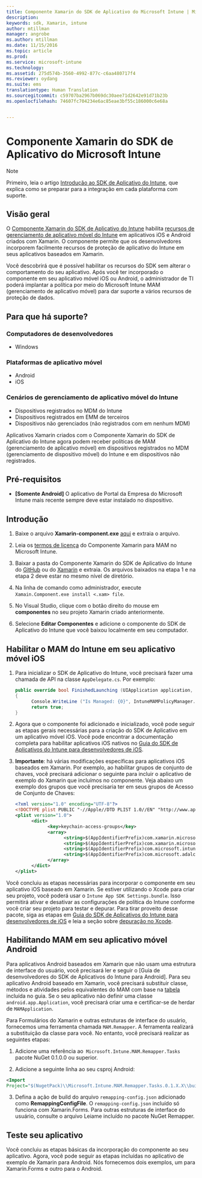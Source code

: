 ```yaml
---
title: Componente Xamarin do SDK de Aplicativo do Microsoft Intune | Microsoft Docs
description: 
keywords: sdk, Xamarin, intune
author: mtillman
manager: angrobe
ms.author: mtillman
ms.date: 11/15/2016
ms.topic: article
ms.prod: 
ms.service: microsoft-intune
ms.technology: 
ms.assetid: 275d574b-3560-4992-877c-c6aa480717f4
ms.reviewer: oydang
ms.suite: ems
translationtype: Human Translation
ms.sourcegitcommit: c59707ba2967b069dc30aee71d2642e91d71b23b
ms.openlocfilehash: 74607fc704234e6ac85eae3bf55c186000c6e68a


---
```


# <a name="microsoft-intune-app-sdk-xamarin-component"></a>Componente Xamarin do SDK de Aplicativo do Microsoft Intune

> [!NOTE]
> Primeiro, leia o artigo [Introdução ao SDK de Aplicativo do Intune](intune-app-sdk-get-started.md), que explica como se preparar para a integração em cada plataforma com suporte.



## <a name="overview"></a>Visão geral
O [Componente Xamarin do SDK de Aplicativo do Intune](https://components.xamarin.com/view/microsoft.intune.mam) habilita [recursos de gerenciamento de aplicativo móvel do Intune](/intune/deploy-use/protect-app-data-using-mobile-app-management-policies-with-microsoft-intune) em aplicativos iOS e Android criados com Xamarin. O componente permite que os desenvolvedores incorporem facilmente recursos de proteção de aplicativo do Intune em seus aplicativos baseados em Xamarin.

Você descobrirá que é possível habilitar os recursos do SDK sem alterar o comportamento do seu aplicativo. Após você ter incorporado o componente em seu aplicativo móvel iOS ou Android, o administrador de TI poderá implantar a política por meio do Microsoft Intune MAM (gerenciamento de aplicativo móvel) para dar suporte a vários recursos de proteção de dados.

## <a name="whats-supported"></a>Para que há suporte?

### <a name="developer-machines"></a>Computadores de desenvolvedores
* Windows


### <a name="mobile-app-platforms"></a>Plataformas de aplicativo móvel
* Android
* iOS


### <a name="intune-mobile-application-management-scenarios"></a>Cenários de gerenciamento de aplicativo móvel do Intune

* Dispositivos registrados no MDM do Intune
* Dispositivos registrados em EMM de terceiros
* Dispositivos não gerenciados (não registrados com em nenhum MDM)

Aplicativos Xamarin criados com o Componente Xamarin do SDK de Aplicativo do Intune agora podem receber políticas de MAM (gerenciamento de aplicativo móvel) em dispositivos registrados no MDM (gerenciamento de dispositivo móvel) do Intune e em dispositivos não registrados.

## <a name="prerequisites"></a>Pré-requisitos

* **[Somente Android]** O aplicativo de Portal da Empresa do Microsoft Intune mais recente sempre deve estar instalado no dispositivo.

## <a name="get-started"></a>Introdução

1.  Baixe o arquivo **Xamarin-component.exe** [aqui](https://components.xamarin.com/submit/xpkg) e extraia o arquivo.

2. Leia os [termos de licença](https://components.xamarin.com/license/microsoft.intune.mam) do Componente Xamarin para MAM no Microsoft Intune.

3.  Baixar a pasta do Componente Xamarin do SDK de Aplicativo do Intune do [GitHub](https://github.com/msintuneappsdk/intune-app-sdk-xamarin) ou do [Xamarin](https://components.xamarin.com/license/microsoft.intune.mam) e extraia. Os arquivos baixados na etapa 1 e na etapa 2 deve estar no mesmo nível de diretório.

4.  Na linha de comando como administrador, execute `Xamain.Component.exe install <.xam> file`.

5.  No Visual Studio, clique com o botão direito do mouse em **componentes** no seu projeto Xamarin criado anteriormente.

6.  Selecione **Editar Componentes** e adicione o componente do SDK de Aplicativo do Intune que você baixou localmente em seu computador.



## <a name="enabling-intune-mam-in-your-ios-mobile-app"></a>Habilitar o MAM do Intune em seu aplicativo móvel iOS
1.  Para inicializar o SDK de Aplicativo do Intune, você precisará fazer uma chamada de API na classe `AppDelegate.cs`. Por exemplo:

      ```csharp
      public override bool FinishedLaunching (UIApplication application, NSDictionary launchOptions)
      {
            Console.WriteLine ("Is Managed: {0}", IntuneMAMPolicyManager.Instance.PrimaryUser != null);
            return true;
      }

      ```

2.  Agora que o componente foi adicionado e inicializado, você pode seguir as etapas gerais necessárias para a criação do SDK de Aplicativo em um aplicativo móvel iOS. Você pode encontrar a documentação completa para habilitar aplicativos iOS nativos no [Guia do SDK de Aplicativos do Intune para desenvolvedores de iOS](intune-app-sdk-ios.md).
3. **Importante**: há várias modificações específicas para aplicativos iOS baseados em Xamarin. Por exemplo, ao habilitar grupos de conjunto de chaves, você precisará adicionar o seguinte para incluir o aplicativo de exemplo do Xamarin que incluímos no componente. Veja abaixo um exemplo dos grupos que você precisaria ter em seus grupos de Acesso de Conjunto de Chaves:

      ```xml
      <?xml version="1.0" encoding="UTF-8"?>
      <!DOCTYPE plist PUBLIC "-//Apple//DTD PLIST 1.0//EN" "http://www.apple.com/DTDs/PropertyList-1.0.dtd">
      <plist version="1.0">
            <dict>
                  <key>keychain-access-groups</key>
                  <array>
                        <string>$(AppIdentifierPrefix)com.xamarin.microsoftintunesample</string>
                        <string>$(AppIdentifierPrefix)com.xamarin.microsoftintunesample.intunemam</string>
                        <string>$(AppIdentifierPrefix)com.microsoft.intune.mam</string>
                        <string>$(AppIdentifierPrefix)com.microsoft.adalcache</string>
                  </array>
            </dict>
      </plist>
      ```

Você concluiu as etapas necessárias para incorporar o componente em seu aplicativo iOS baseado em Xamarin. Se estiver utilizando o Xcode para criar seu projeto, você poderá usar o `Intune App SDK Settings.bundle`. Isso permitirá ativar e desativar as configurações de política do Intune conforme você criar seu projeto para testar e depurar. Para tirar proveito desse pacote, siga as etapas em [Guia do SDK de Aplicativos do Intune para desenvolvedores de iOS](intune-app-sdk-ios.md) e leia a seção sobre [depuração no Xcode](intune-app-sdk-ios.md#status-result-and-debug-notifications).

## <a name="enabling-mam-in-your-android-mobile-app"></a>Habilitando MAM em seu aplicativo móvel Android
Para aplicativos Android baseados em Xamarin que não usam uma estrutura de interface do usuário, você precisará ler e seguir o [Guia de desenvolvedores do SDK de Aplicativos do Intune para Android]. Para seu aplicativo Android baseado em Xamarin, você precisará substituir classe, métodos e atividades pelos equivalentes do MAM com base na [tabela](intune-app-sdk-android.md#replace-classes-methods-and-activities-with-their-mam-equivalent-required) incluída no guia. Se o seu aplicativo não definir uma classe `android.app.Application`, você precisará criar uma e certificar-se de herdar de `MAMApplication`.

Para Formulários do Xamarin e outras estruturas de interface do usuário, fornecemos uma ferramenta chamada `MAM.Remapper`. A ferramenta realizará a substituição da classe para você. No entanto, você precisará realizar as seguintes etapas:

1.  Adicione uma referência ao` Microsoft.Intune.MAM.Remapper.Tasks` pacote NuGet 0.1.0.0 ou superior.

2.  Adicione a seguinte linha ao seu csproj Android:
  ```xml
  <Import
  Project="$(NugetPack)\\Microsoft.Intune.MAM.Remapper.Tasks.0.1.X.X\\build\\MonoAndroid10\\Microsoft.Intune.MAM.Remapper.targets" />
  ```

3.  Defina a ação de build do arquivo `remapping-config.json` adicionado como **RemappingConfigFile**. O `remapping-config.json` incluído só funciona com Xamarin.Forms. Para outras estruturas de interface do usuário, consulte o arquivo Leiame incluído no pacote NuGet Remapper.

## <a name="test-your-app"></a>Teste seu aplicativo

Você concluiu as etapas básicas da incorporação do componente ao seu aplicativo. Agora, você pode seguir as etapas incluídas no aplicativo de exemplo de Xamarin para Android. Nós fornecemos dois exemplos, um para Xamarin.Forms e outro para o Android.



<!--HONumber=Dec16_HO2-->


